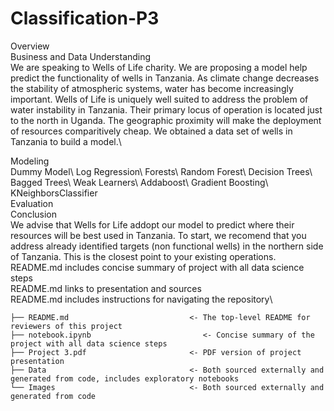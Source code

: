 # Classification-P3
Overview \
Business and Data Understanding\
  We are speaking to Wells of Life charity. We are proposing a model help predict the functionality of wells in Tanzania. As climate change decreases the stability of atmospheric systems, water has become increasingly important. Wells of Life is uniquely well suited to address the problem of water instability in Tanzania. Their primary locus of operation is located just to the north in Uganda.  The geographic proximity will make the deployment of resources comparitively cheap. We obtained a data set of wells in Tanzania to build a model.\

Modeling\
  Dummy Model\ 
  Log Regression\ 
  Forests\ 
  Random Forest\ 
  Decision Trees\ 
  Bagged Trees\ 
  Weak Learners\ 
  Addaboost\ 
  Gradient Boosting\ 
  KNeighborsClassifier\
 Evaluation\
Conclusion\
  We advise that Wells for Life addopt our model to predict where their resources will be best used in Tanzania. To start, we recomend that you address already identified targets (non functional wells) in the northern side of Tanzania. This is the closest point to your existing operations.\
README.md includes concise summary of project with all data science steps\
README.md links to presentation and sources\
README.md includes instructions for navigating the repository\

```
├── README.md                           <- The top-level README for reviewers of this project
├── notebook.ipynb                         <- Concise summary of the project with all data science steps
├── Project 3.pdf                       <- PDF version of project presentation
├── Data                                <- Both sourced externally and generated from code, includes exploratory notebooks
└── Images                              <- Both sourced externally and generated from code
```  

